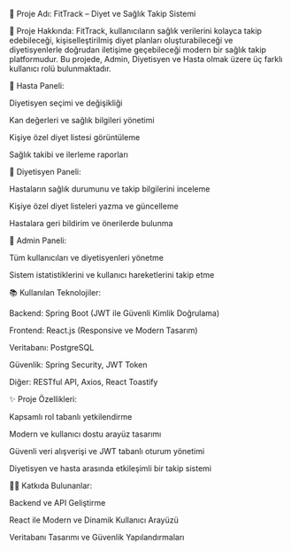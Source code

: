 🎯 Proje Adı: FitTrack – Diyet ve Sağlık Takip Sistemi

📌 Proje Hakkında:
FitTrack, kullanıcıların sağlık verilerini kolayca takip edebileceği, kişiselleştirilmiş diyet planları oluşturabileceği ve diyetisyenlerle doğrudan iletişime geçebileceği modern bir sağlık takip platformudur. Bu projede, Admin, Diyetisyen ve Hasta olmak üzere üç farklı kullanıcı rolü bulunmaktadır.

🔹 Hasta Paneli:

Diyetisyen seçimi ve değişikliği

Kan değerleri ve sağlık bilgileri yönetimi

Kişiye özel diyet listesi görüntüleme

Sağlık takibi ve ilerleme raporları

🔹 Diyetisyen Paneli:

Hastaların sağlık durumunu ve takip bilgilerini inceleme

Kişiye özel diyet listeleri yazma ve güncelleme

Hastalara geri bildirim ve önerilerde bulunma

🔹 Admin Paneli:

Tüm kullanıcıları ve diyetisyenleri yönetme

Sistem istatistiklerini ve kullanıcı hareketlerini takip etme

📚 Kullanılan Teknolojiler:

Backend: Spring Boot (JWT ile Güvenli Kimlik Doğrulama)

Frontend: React.js (Responsive ve Modern Tasarım)

Veritabanı: PostgreSQL

Güvenlik: Spring Security, JWT Token

Diğer: RESTful API, Axios, React Toastify

✨ Proje Özellikleri:

Kapsamlı rol tabanlı yetkilendirme

Modern ve kullanıcı dostu arayüz tasarımı

Güvenli veri alışverişi ve JWT tabanlı oturum yönetimi

Diyetisyen ve hasta arasında etkileşimli bir takip sistemi

👨‍💻 Katkıda Bulunanlar:

Backend ve API Geliştirme

React ile Modern ve Dinamik Kullanıcı Arayüzü

Veritabanı Tasarımı ve Güvenlik Yapılandırmaları

